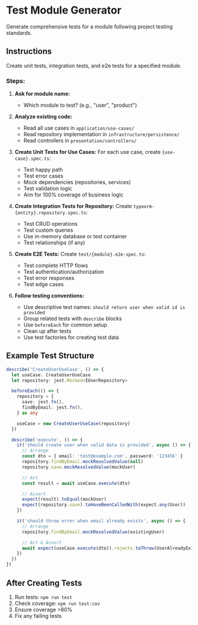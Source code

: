 # Test Module Generator

Generate comprehensive tests for a module following project testing standards.

## Instructions

Create unit tests, integration tests, and e2e tests for a specified module.

### Steps:

1. **Ask for module name:**
   - Which module to test? (e.g., "user", "product")

2. **Analyze existing code:**
   - Read all use cases in `application/use-cases/`
   - Read repository implementation in `infrastructure/persistence/`
   - Read controllers in `presentation/controllers/`

3. **Create Unit Tests for Use Cases:**
   For each use case, create `{use-case}.spec.ts`:
   - Test happy path
   - Test error cases
   - Mock dependencies (repositories, services)
   - Test validation logic
   - Aim for 100% coverage of business logic

4. **Create Integration Tests for Repository:**
   Create `typeorm-{entity}.repository.spec.ts`:
   - Test CRUD operations
   - Test custom queries
   - Use in-memory database or test container
   - Test relationships (if any)

5. **Create E2E Tests:**
   Create `test/{module}.e2e-spec.ts`:
   - Test complete HTTP flows
   - Test authentication/authorization
   - Test error responses
   - Test edge cases

6. **Follow testing conventions:**
   - Use descriptive test names: `should return user when valid id is provided`
   - Group related tests with `describe` blocks
   - Use `beforeEach` for common setup
   - Clean up after tests
   - Use test factories for creating test data

## Example Test Structure

```typescript
describe('CreateUserUseCase', () => {
  let useCase: CreateUserUseCase
  let repository: jest.Mocked<IUserRepository>

  beforeEach(() => {
    repository = {
      save: jest.fn(),
      findByEmail: jest.fn(),
    } as any

    useCase = new CreateUserUseCase(repository)
  })

  describe('execute', () => {
    it('should create user when valid data is provided', async () => {
      // Arrange
      const dto = { email: 'test@example.com', password: '123456' }
      repository.findByEmail.mockResolvedValue(null)
      repository.save.mockResolvedValue(mockUser)

      // Act
      const result = await useCase.execute(dto)

      // Assert
      expect(result).toEqual(mockUser)
      expect(repository.save).toHaveBeenCalledWith(expect.any(User))
    })

    it('should throw error when email already exists', async () => {
      // Arrange
      repository.findByEmail.mockResolvedValue(existingUser)

      // Act & Assert
      await expect(useCase.execute(dto)).rejects.toThrow(UserAlreadyExistsException)
    })
  })
})
```

## After Creating Tests

1. Run tests: `npm run test`
2. Check coverage: `npm run test:cov`
3. Ensure coverage >80%
4. Fix any failing tests
